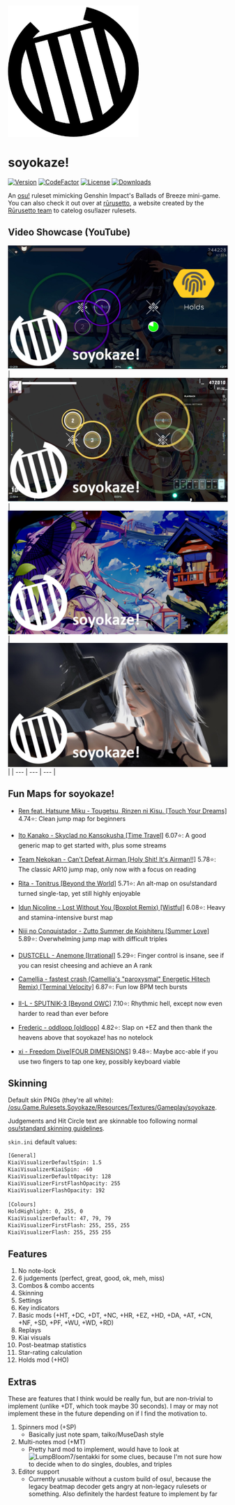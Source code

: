 <img src="assets/logo.png" alt="soyokaze!" width="300" height="300">

# soyokaze!

[![Version](https://img.shields.io/github/v/release/goodtrailer/soyokaze.svg?color=green&style=flat-square)](https://github.com/goodtrailer/soyokaze/releases/latest)
[![CodeFactor](https://www.codefactor.io/repository/github/goodtrailer/soyokaze/badge/main?style=flat-square)](https://www.codefactor.io/repository/github/goodtrailer/soyokaze/overview/main)
[![License](https://img.shields.io/github/license/goodtrailer/soyokaze.svg?color=blue&style=flat-square)](https://github.com/goodtrailer/soyokaze/blob/master/LICENSE)
[![Downloads](https://img.shields.io/github/downloads/goodtrailer/soyokaze/total.svg?color=orange&style=flat-square)](https://somsubhra.github.io/github-release-stats/?username=goodtrailer&repository=soyokaze&page=1&per_page=0)

An [osu!](https://github.com/ppy/osu) ruleset mimicking Genshin Impact's Ballads of Breeze mini-game. You can also check it out over at [rūrusetto](https://rulesets.info/posts/soyokaze/), a website created by the [Rūrusetto team](https://github.com/Rurusetto) to catelog osu!lazer rulesets.

## Video Showcase (YouTube)
[![Preview1](assets/preview1.png)](https://youtu.be/3Sj6tE2t4do)
| [![Preview0](assets/preview0.png)](https://youtu.be/hWjG0W7EiAE) | [![Preview2](assets/preview2.png)](https://youtu.be/uX0HBadqPzs) | [![Preview3](assets/preview3.png)](https://youtu.be/_QKinzhlMes) |
| --- | --- | --- |

## Fun Maps for soyokaze!
* [Ren feat. Hatsune Miku - Tougetsu, Rinzen ni Kisu. [Touch Your Dreams]](https://osu.ppy.sh/b/2923009) 4.74⭐: Clean jump map for beginners

* [Ito Kanako - Skyclad no Kansokusha [Time Travel]](https://osu.ppy.sh/b/907850) 6.07⭐: A good generic map to get started with, plus some streams
* [Team Nekokan - Can't Defeat Airman [Holy Shit! It's Airman!!]](https://osu.ppy.sh/b/104229) 5.78⭐: The classic AR10 jump map, only now with a focus on reading
* [Rita - Tonitrus [Beyond the World]](https://osu.ppy.sh/b/1935726) 5.71⭐: An alt-map on osu!standard turned single-tap, yet still highly enjoyable
* [Idun Nicoline - Lost Without You (Boxplot Remix) [Wistful]](https://osu.ppy.sh/b/2725039) 6.08⭐: Heavy and stamina-intensive burst map
* [Niji no Conquistador - Zutto Summer de Koishiteru [Summer Love]](https://osu.ppy.sh/b/2625911) 5.89⭐: Overwhelming jump map with difficult triples
* [DUSTCELL - Anemone [Irrational]](https://osu.ppy.sh/b/2593243) 5.29⭐: Finger control is insane, see if you can resist cheesing and achieve an A rank
* [Camellia - fastest crash (Camellia's "paroxysmal" Energetic Hitech Remix) [Terminal Velocity]](https://osu.ppy.sh/b/2730082) 6.87⭐: Fun low BPM tech bursts
* [II-L - SPUTNIK-3 [Beyond OWC]](https://osu.ppy.sh/b/2719326) 7.10⭐: Rhythmic hell, except now even harder to read than ever before
* [Frederic - oddloop [oldloop]](https://osu.ppy.sh/b/1137879) 4.82⭐: Slap on +EZ and then thank the heavens above that soyokaze! has no notelock 
* [xi - Freedom Dive[FOUR DIMENSIONS]](https://osu.ppy.sh/b/129891) 9.48⭐: Maybe acc-able if you use two fingers to tap one key, possibly keyboard viable

## Skinning
Default skin PNGs (they're all white): [/osu.Game.Rulesets.Soyokaze/Resources/Textures/Gameplay/soyokaze](/osu.Game.Rulesets.Soyokaze/Resources/Textures/Gameplay/soyokaze).

Judgements and Hit Circle text are skinnable too following normal [osu!standard skinning guidelines](https://osu.ppy.sh/wiki/en/Skinning/osu%21).

`skin.ini` default values:
```
[General]
KiaiVisualizerDefaultSpin: 1.5
KiaiVisualizerKiaiSpin: -60
KiaiVisualizerDefaultOpacity: 128
KiaiVisualizerFirstFlashOpacity: 255
KiaiVisualizerFlashOpacity: 192

[Colours]
HoldHighlight: 0, 255, 0
KiaiVisualizerDefault: 47, 79, 79
KiaiVisualizerFirstFlash: 255, 255, 255
KiaiVisualizerFlash: 255, 255 255
```

## Features
1. No note-lock
1. 6 judgements (perfect, great, good, ok, meh, miss)
1. Combos & combo accents
1. Skinning
1. Settings
1. Key indicators
1. Basic mods (+HT, +DC, +DT, +NC, +HR, +EZ, +HD, +DA, +AT, +CN, +NF, +SD, +PF, +WU, +WD, +RD)
1. Replays
1. Kiai visuals
1. Post-beatmap statistics
1. Star-rating calculation
1. Holds mod (+HO)

## Extras
These are features that I think would be really fun, but are non-trivial to implement (unlike +DT, which took maybe 30 seconds). I may or may not implement these in the future depending on if I find the motivation to.
1. Spinners mod (+SP)
    * Basically just note spam, taiko/MuseDash style
1. Multi-notes mod (+MT)
    * Pretty hard mod to implement, would have to look at ![LumpBloom7/sentakki](https://github.com/LumpBloom7/sentakki) for some clues, because I'm not sure how to decide when to do singles, doubles, and triples
1. Editor support
    * Currently unusable without a custom build of osu!, because the legacy beatmap decoder gets angry at non-legacy rulesets or something. Also definitely the hardest feature to implement by far
